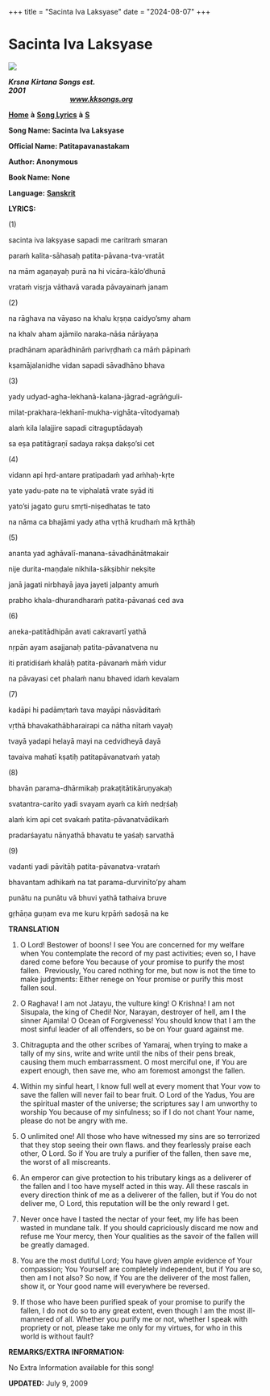 +++
title = "Sacinta Iva Laksyase"
date = "2024-08-07"
+++

# Sacinta Iva Laksyase
**[![](http://kksongs.org/image_files/image002.jpg)](http://kksongs.org/)**

**_Krsna_** **_Kirtana Songs est. 2001_**                                                                                                                                                      **_www.kksongs.org_**

**[Home](http://kksongs.org/)** **à** **[Song Lyrics](http://kksongs.org/lyrics.html)** **à** **[S](http://kksongs.org/songs/song_s.html)**

**Song Name: Sacinta Iva Laksyase**

**Official Name: Patitapavanastakam**

**Author: Anonymous**

**Book Name: None**

**Language:** [**Sanskrit**](http://kksongs.org/language/list/sanskrit.html)

**LYRICS:**

(1)

sacinta iva lakṣyase sapadi me caritraḿ smaran

paraḿ kalita\-sāhasaḥ patita\-pāvana\-tva-vratāt

na mām agaṇayaḥ purā na hi vicāra\-kālo’dhunā

vrataḿ visṛja vāthavā varada pāvayainaḿ janam

(2)

na rāghava na vāyaso na khalu kṛṣṇa caidyo’smy aham

na khalv aham ajāmilo naraka-nāśa nārāyaṇa

pradhānam aparādhināḿ parivṛḍhaḿ ca māḿ pāpinaḿ

kṣamājalanidhe vidan sapadi sāvadhāno bhava

(3)

yady udyad-agha-lekhanā-kalana-jāgrad-agrāńguli\-

milat-prakhara-lekhanī-mukha-vighāta-vītodyamaḥ

alaḿ kila lalajjire sapadi citraguptādayaḥ

sa eṣa patitāgraṇī sadaya rakṣa dakṣo’si cet

(4)

vidann api hṛd-antare pratipadaḿ yad aḿhaḥ-kṛte

yate yadu\-pate na te viphalatā vrate syād iti

yato’si jagato guru smṛti-niṣedhatas te tato

na nāma ca bhajāmi yady atha vṛthā krudhaḿ mā kṛthāḥ

(5)

ananta yad aghāvalī-manana-sāvadhānātmakair

nije durita-maṇḍale nikhila-sākṣibhir nekṣite

janā jagati nirbhayā jaya jayeti jalpanty amuḿ

prabho khala-dhurandharaḿ patita-pāvanaś ced ava

(6)

aneka-patitādhipān avati cakravartī yathā

nṛpān ayam asajjanaḥ patita-pāvanatvena nu

iti pratidiśaḿ khalāḥ patita-pāvanaḿ māḿ vidur

na pāvayasi cet phalaḿ nanu bhaved idaḿ kevalam

(7)

kadāpi hi padāmṛtaḿ tava mayāpi nāsvāditaḿ

vṛthā bhavakathābharairapi ca nātha nītaḿ vayaḥ

tvayā yadapi helayā mayi na cedvidheyā dayā

tavaiva mahatī kṣatiḥ patitapāvanatvaḿ yataḥ

(8)

bhavān parama-dhārmikaḥ prakaṭitātikāruṇyakaḥ

svatantra-carito yadi svayam ayaḿ ca kiḿ nedṛśaḥ

alaḿ kim api cet svakaḿ patita-pāvanatvādikaḿ

pradarśayatu nānyathā bhavatu te yaśaḥ sarvathā

(9)

vadanti yadi pāvitāḥ patita-pāvanatva-vrataḿ

bhavantam adhikaḿ na tat parama-durvinīto’py aham

punātu na punātu vā bhuvi yathā tathaiva bruve

gṛhāṇa guṇam eva me kuru kṛpāḿ sadoṣā na ke

**TRANSLATION**

1) O Lord! Bestower of boons! I see You are concerned for my welfare when You contemplate the record of my past activities; even so, I have dared come before You because of your promise to purify the most fallen.  Previously, You cared nothing for me, but now is not the time to make judgments: Either renege on Your promise or purify this most fallen soul.

2) O Raghava! I am not Jatayu, the vulture king! O Krishna! I am not Sisupala, the king of Chedi! Nor, Narayan, destroyer of hell, am I the sinner Ajamila! O Ocean of Forgiveness! You should know that I am the most sinful leader of all offenders, so be on Your guard against me.

3) Chitragupta and the other scribes of Yamaraj, when trying to make a tally of my sins, write and write until the nibs of their pens break, causing them much embarrassment. O most merciful one, if You are expert enough, then save me, who am foremost amongst the fallen.

4) Within my sinful heart, I know full well at every moment that Your vow to save the fallen will never fail to bear fruit. O Lord of the Yadus, You are the spiritual master of the universe; the scriptures say I am unworthy to worship You because of my sinfulness; so if I do not chant Your name, please do not be angry with me.

5) O unlimited one! All those who have witnessed my sins are so terrorized that they stop seeing their own flaws. and they fearlessly praise each other, O Lord. So if You are truly a purifier of the fallen, then save me, the worst of all miscreants.

6) An emperor can give protection to his tributary kings as a deliverer of the fallen and I too have myself acted in this way. All these rascals in every direction think of me as a deliverer of the fallen, but if You do not deliver me, O Lord, this reputation will be the only reward I get.

7) Never once have I tasted the nectar of your feet, my life has been wasted in mundane talk. If you should capriciously discard me now and refuse me Your mercy, then Your qualities as the savoir of the fallen will be greatly damaged.

8) You are the most dutiful Lord; You have given ample evidence of Your compassion; You Yourself are completely independent, but if You are so, then am I not also? So now, if You are the deliverer of the most fallen, show it, or Your good name will everywhere be reversed.

9) If those who have been purified speak of your promise to purify the fallen, I do not do so to any great extent, even though I am the most ill-mannered of all. Whether you purify me or not, whether I speak with propriety or not, please take me only for my virtues, for who in this world is without fault?

**REMARKS/EXTRA INFORMATION:**

No Extra Information available for this song!

**UPDATED:** July 9, 2009